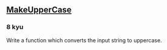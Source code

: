 <h2><a href=https://www.codewars.com/kata/57a0556c7cb1f31ab3000ad7/train/ruby target="_blank">MakeUpperCase</a></h2><h3>8 kyu</h3><p>Write a function which converts the input string to uppercase.</p>